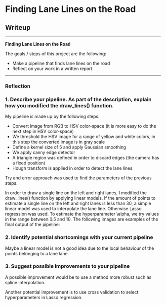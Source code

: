 # **Finding Lane Lines on the Road** 

## Writeup

---

**Finding Lane Lines on the Road**

The goals / steps of this project are the following:
* Make a pipeline that finds lane lines on the road
* Reflect on your work in a written report

---

### Reflection

### 1. Describe your pipeline. As part of the description, explain how you modified the draw_lines() function.

My pipeline is made up by the following steps:

* Convert image from RGB to HSV color-space (it is more easy to do the next step in HSV color-space)
* We threshold the HSV image for a range of yellow and white colors, in this step the converted image is in gray scale
* Define a kernel size of 5 and apply Gaussian smoothing
* We apply canny edge detector
* A triangle region was defined in order to discard edges (the camera has a fixed position)
* Hough transform is applied in order to detect the lane lines

Try and error approach was used to find the parameters of the previous steps. 

In order to draw a single line on the left and right lanes, I modified the draw_lines() function by applying linear models.
If the amount of points to estimate a single line on the left and right lanes is less than 30, a simple linear model was used to
interpolate the lane line. Otherwise Lasso regression was used. To estimate the hyperparameter \alpha, we try values in the range 
between 0.5 and 10. The following images are examples of the final output of the pipeline:


[image1]: ./test_images_output/solidWhiteCurve.jpg ""




### 2. Identify potential shortcomings with your current pipeline


Maybe a linear model is not a good idea due to the local behaviour of the points belonging to a lane lane.


### 3. Suggest possible improvements to your pipeline

A possible improvement would be to use a method more robust such as spline interpolation.

Another potential improvement is to use cross validation to select hyperparameters in Lasso regression. 
